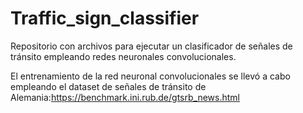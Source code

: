 # Traffic_sign_classifier
Repositorio con archivos para ejecutar un clasificador de señales de tránsito empleando redes neuronales convolucionales.

El entrenamiento de la red neuronal convolucionales se llevó a cabo empleando el dataset de señales de tránsito de Alemania:https://benchmark.ini.rub.de/gtsrb_news.html
